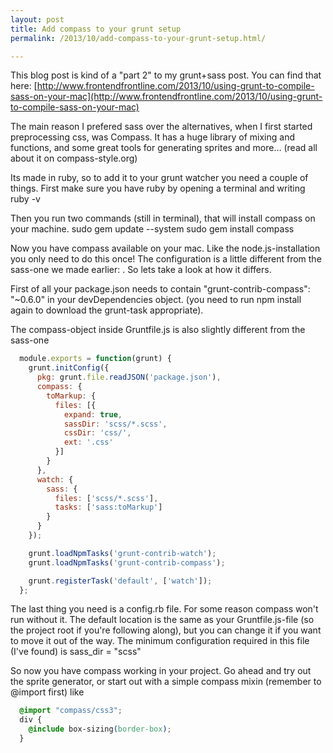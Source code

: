 ```yaml
---
layout: post
title: Add compass to your grunt setup
permalink: /2013/10/add-compass-to-your-grunt-setup.html/

---
```


This blog post is kind of a "part 2" to my grunt+sass post. You can find that here: [http://www.frontendfrontline.com/2013/10/using-grunt-to-compile-sass-on-your-mac](http://www.frontendfrontline.com/2013/10/using-grunt-to-compile-sass-on-your-mac)

The main reason I prefered sass over the alternatives, when I first started preprocessing css, was Compass. It has a huge library of mixing and functions, and some great tools for generating sprites and more… (read all about it on compass-style.org)

Its made in ruby, so to add it to your grunt watcher you need a couple of things. First make sure you have ruby by opening a terminal and writing 
  ruby -v

Then you run two commands (still in terminal), that will install compass on your machine. 
  sudo gem update --system
  sudo gem install compass

Now you have compass available on your mac. Like the node.js-installation you only need to do this once! The configuration is a little different from the sass-one we made earlier: . So lets take a look at how it differs. 

First of all your package.json needs to contain 
  "grunt-contrib-compass": "~0.6.0"
in your devDependencies object. (you need to run npm install again to download the grunt-task appropriate). 

The compass-object inside Gruntfile.js is also slightly different from the sass-one  

```js
  module.exports = function(grunt) {
    grunt.initConfig({
      pkg: grunt.file.readJSON('package.json'),
      compass: {
        toMarkup: {
          files: [{
            expand: true,
            sassDir: 'scss/*.scss',
            cssDir: 'css/',
            ext: '.css'
          }]
        }
      },
      watch: {
        sass: {
          files: ['scss/*.scss'],
          tasks: ['sass:toMarkup']
        }
      }
    });

    grunt.loadNpmTasks('grunt-contrib-watch');
    grunt.loadNpmTasks('grunt-contrib-compass');

    grunt.registerTask('default', ['watch']);
  };
```


The last thing you need is a config.rb file. For some reason compass won't run without it. The default location is the same as your Gruntfile.js-file (so the project root if you're following along), but you can change it if you want to move it out of the way. The minimum configuration required in this file (I've found) is
  sass_dir = "scss"

So now you have compass working in your project. Go ahead and try out the sprite generator, or start out with a simple compass mixin (remember to @import first) like
```css
  @import "compass/css3"; 
  div {
    @include box-sizing(border-box);
  }
```


